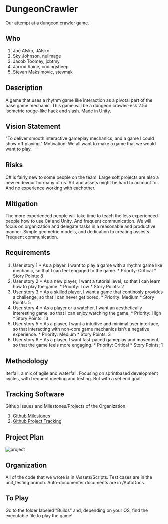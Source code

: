 # DungeonCrawler
Our attempt at a dungeon crawler game.

## Who
  1.  Joe Alsko, JAlsko
  2.  Sky Johnson, nullmage
  3.  Jacob Toomey, jcbtmy
  4.  Jarrod Raine, codingsheep
  5.  Stevan Maksimovic, stevmak

## Description

  A game that uses a rhythm game like interaction as a pivotal part of the base game mechanic. This game will be a dungeon crawler-esk 2.5d isometric rouge-like hack and slash. Made in Unity.

## Vision Statement

  "To deliver smooth interactive gameplay mechanics, and a game I could show off playing." 
Motivation:
  We all want to make a game that we would want to play.
  
## Risks

  C# is fairly new to some people on the team. 
  Large soft projects are also a new endevour for many of us. 
  Art and assets might be hard to account for. 
  And no experience working with eachother.
  
## Mitigation
  The more experienced people will take time to teach the less experienced people how to use C# and Unity. And frequent communication.
  We will focus on organization and delegate tasks in a reasonable and productive manner.
  Simple geometric models, and dedication to creating assests.
  Frequent communication.
  
## Requirements
  1. User story 1
    * As a player, I want to play a game with a rhythm game like mechanic, so that I can feel engaged to the game.
    * Priority: Critical
    * Story Points: 8
  2. User story 2
    * As a new player, I want a tutorial level, so that I can learn how to play the game.
    * Priority: Low
    * Story Points: 2
  3. User story 3
    * As a skilled player, I want a game that continosly provides a challenge, so that I can never get bored.
    * Priority: Medium
    * Story Points: 5
  4. User story 4
    * As a player or a watcher, I want an aesthetically interesting game, so that I can enjoy watching the game.
    * Priority: High
    * Story Points: 13
  5. User story 5
    * As a player, I want a intuitive and minimal user interface, so that interacting with non-core game mechanics isn't a negative experience.
    * Priority: Medium
    * Story Points: 3
  6. User story 6
    * As a player, I want fast-paced gameplay and movement, so that the game feels more engaging.
    * Priority: Critical
    * Story Points: 1
    
## Methodology

Iterfall, a mix of agile and waterfall. Focusing on sprintbased development cycles, with frequent meeting and testing. But with a set end goal.

## Tracking Software
 Github Issues and Milestones/Projects of the Organization
 1. [Github Milestones](https://github.com/softdev3308/DungeonCrawler/milestones)
 2. [Github Project Tracking](https://github.com/softdev3308/DungeonCrawler/projects/1)
 
## Project Plan
![project](https://puu.sh/u6dqd/8710624e34.png)

## Organization
All of the code that we wrote is in /Assets/Scripts. Test cases are in the unit_testing branch. Auto-documenter documents are in /AutoDocs. 

## To Play
Go to the folder labeled "Builds" and, depending on your OS, find the executable file to play the game!
